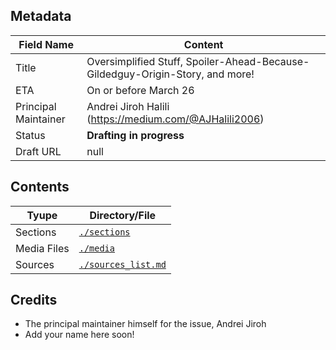 ## Metadata

| Field Name | Content |
| --- | --- |
| Title | Oversimplified Stuff, Spoiler-Ahead-Because-Gildedguy-Origin-Story, and more! |
| ETA | On or before March 26 |
| Principal Maintainer | Andrei Jiroh Halili (https://medium.com/@AJHalili2006) |
| Status | **Drafting in progress** |
| Draft URL | null |

## Contents

| Tyupe | Directory/File |
| --- | --- |
| Sections | [`./sections`](./sections) |
| Media Files | [`./media`](./files) |
| Sources | [`./sources_list.md`](./sources_list.md) |

## Credits

- The principal maintainer himself for the issue, Andrei Jiroh
- Add your name here soon!
